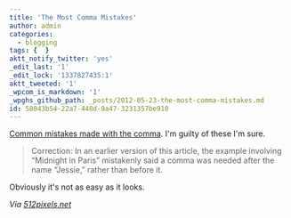 ```yaml
---
title: 'The Most Comma Mistakes'
author: admin
categories:
  - blogging
tags: {  }
aktt_notify_twitter: 'yes'
_edit_last: '1'
_edit_lock: '1337827435:1'
aktt_tweeted: '1'
_wpcom_is_markdown: '1'
_wpghs_github_path: _posts/2012-05-23-the-most-comma-mistakes.md
id: 58043b54-22a7-448d-9a47-3231357be910
---
```

<p><a href="http://opinionator.blogs.nytimes.com/2012/05/21/the-most-comma-mistakes/">Common mistakes made with the comma</a>. I'm guilty of these I'm sure.</p>
<blockquote><p>
  Correction: In an earlier version of this article, the example involving “Midnight in Paris” mistakenly said a comma was needed after the name “Jessie,” rather than before it.
</p></blockquote>
<p>Obviously it's not as easy as it looks.</p>
<p><em>Via <a href="http://512pixels.net/comma-mistakes/">512pixels.net</a></em></p>

